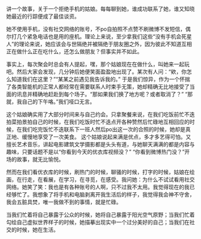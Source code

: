 讲一个故事，关于一个拒绝手机的姑娘。每每聊到她，谁成功联系了她，谁又知晓她最近的行踪便成了最佳谈资。

她不使用手机，没有社交网络的账号，不po自拍照不点赞不刷微博不发短信，偶尔打几个紧急电话也是用的座机。理论上来说，至少拿我们这些“没有手机会死星人”的理论来说，她应该会与世隔绝并被隔绝于朋友圈之外，因为彼此不知道互相正在做什么正在吃什么，还怎么做朋友？但事实并不如此。

事实上，每次聚会时总会有人提起，嘿，那个姑娘现在在做什么，叫她来一起玩吧。然后大家会发现，几分钟后她便笑面盈盈地出现了。某次有人问：“欸，你怎么知道我们在这里？”“某某之前遇见我告诉我的。” 于是我们惊异，作为一个怀揣了各类智能机的正常人都经常在需要联系人时束手无策，她却精确无比地接受了当面的讯息并精确地赶赴到每个场子。“那如果我们换了地方呢？或者取消了？” “那就，我自己的下午咯。”我们哑口无言。

这个姑娘确实用了大部分时间来与自己约会。只拿聚餐来说，在我们吃饭前忙不迭拍菜拍景拍自己的时候，在我们吃饭时忙不迭点开各种赞然后忙碌地互相回应的时候，在我们吃完饭忙不迭联系下一班人然后po出这一次的合照的时候，她却是真正地、缓慢地享受了一次美食。 这个姑娘说起来满是优点，多才多艺得可怕。又擅长艺术音乐，讲起电影建筑文学摄影都是头头有道，与她聊天满满的都是内容与趣味，只要话题不是以“你看到今天的优衣库视频没？” “你看到微博热门没？”开场的故事，就无比愉悦。

然而在我们看优衣库的时候，刷热门的时候，聊骚的时候，打字的时候，姑娘在绘画，在行走，在看展，在学习，在寻觅，在感受。我问她：为什么不试试看用社交网络。她笑了笑：我也是有各种账号的人啊，只不过我不太用。我觉得现在的我已经够忙了。我想象了将手机和电脑剥离开我生活后的样子，我觉得我会神不守舍，我会五脏具焚，唯一我做不到的事情，就是忙碌。

当我们忙着将自己暴露于公众的时候，她将自己暴露于阳光空气原野；当我们忙着勾绘自己虚拟世界样子的时候，她描摹出现实中一个过分美好的自己；当我们在社交的时候，她在生活。
